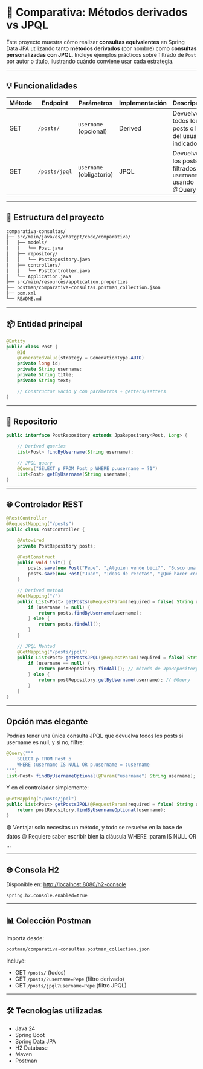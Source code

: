 # 🧪 Comparativa: Métodos derivados vs JPQL

Este proyecto muestra cómo realizar **consultas equivalentes** en Spring Data JPA utilizando tanto **métodos derivados** (por nombre) como **consultas personalizadas con JPQL**. Incluye ejemplos prácticos sobre filtrado de `Post` por autor o título, ilustrando cuándo conviene usar cada estrategia.

---

## 💡 Funcionalidades

| Método | Endpoint | Parámetros | Implementación | Descripción |
|--------|----------|------------|----------------|-------------|
| GET | `/posts/` | `username` (opcional) | Derived | Devuelve todos los posts o los del usuario indicado |
| GET | `/posts/jpql` | `username` (obligatorio) | JPQL | Devuelve los posts filtrados por `username` usando @Query |

---

## 📁 Estructura del proyecto

```bash
comparativa-consultas/
├── src/main/java/es/chatgpt/code/comparativa/
│   ├── models/
│   │   └── Post.java
│   ├── repository/
│   │   └── PostRepository.java
│   ├── controllers/
│   │   └── PostController.java
│   └── Application.java
├── src/main/resources/application.properties
├── postman/comparativa-consultas.postman_collection.json
├── pom.xml
└── README.md
```

---

## 📦 Entidad principal

```java
@Entity
public class Post {
    @Id
    @GeneratedValue(strategy = GenerationType.AUTO)
    private long id;
    private String username;
    private String title;
    private String text;

    // Constructor vacío y con parámetros + getters/setters
}
```

---

## 🧠 Repositorio

```java
public interface PostRepository extends JpaRepository<Post, Long> {

    // Derived queries
    List<Post> findByUsername(String username);

    // JPQL query
    @Query("SELECT p FROM Post p WHERE p.username = ?1")
    List<Post> getByUsername(String username);
}
```

---

## 🌐 Controlador REST

```java
@RestController
@RequestMapping("/posts")
public class PostController {

    @Autowired
    private PostRepository posts;

    @PostConstruct
    public void init() {
        posts.save(new Post("Pepe", "¿Alguien vende bici?", "Busco una bici en buen estado"));
        posts.save(new Post("Juan", "Ideas de recetas", "¿Qué hacer con garbanzos?") );
    }

    // Derived method
    @GetMapping("/")
    public List<Post> getPosts(@RequestParam(required = false) String username) {
        if (username != null) {
            return posts.findByUsername(username);
        } else {
            return posts.findAll();
        }
    }

    // JPQL Mehtod
    @GetMapping("/posts/jpql")
    public List<Post> getPostsJPQL(@RequestParam(required = false) String username) {
        if (username == null) {
            return postRepository.findAll(); // método de JpaRepository
        } else {
            return postRepository.getByUsername(username); // @Query
        }
    }
}
```

---

## Opción mas elegante

Podrías tener una única consulta JPQL que devuelva todos los posts si username es null, y si no, filtre:

```java
@Query("""
    SELECT p FROM Post p
    WHERE :username IS NULL OR p.username = :username
""")
List<Post> findByUsernameOptional(@Param("username") String username);
```

Y en el controlador simplemente:

```java
@GetMapping("/posts/jpql")
public List<Post> getPostsJPQL(@RequestParam(required = false) String username) {
    return postRepository.findByUsernameOptional(username);
}
```

🟢 Ventaja: solo necesitas un método, y todo se resuelve en la base de datos
🟡 Requiere saber escribir bien la cláusula WHERE :param IS NULL OR ...

---

## 🌐 Consola H2

Disponible en: <http://localhost:8080/h2-console>

```properties
spring.h2.console.enabled=true
```

---

## 📊 Colección Postman

Importa desde:

```bash
postman/comparativa-consultas.postman_collection.json
```

Incluye:

- GET `/posts/` (todos)
- GET `/posts/?username=Pepe` (filtro derivado)
- GET `/posts/jpql?username=Pepe` (filtro JPQL)

---

## 🛠️ Tecnologías utilizadas

- Java 24
- Spring Boot
- Spring Data JPA
- H2 Database
- Maven
- Postman
